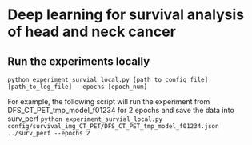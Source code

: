 # Deep learning for survival analysis of head and neck cancer

## Run the experiments locally
`python experiment_survial_local.py [path_to_config_file] [path_to_log_file] --epochs [epoch_num]`

For example, the following script will run the experiment from DFS_CT_PET_tmp_model_f01234 for 2 epochs and save the data into surv_perf
`python experiment_survial_local.py config/survival_img_CT_PET/DFS_CT_PET_tmp_model_f01234.json ../surv_perf --epochs 2`
